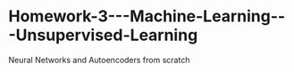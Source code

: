 # Homework-3---Machine-Learning---Unsupervised-Learning
Neural Networks and Autoencoders from scratch
